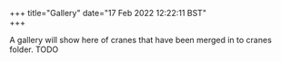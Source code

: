 +++
title="Gallery"
date="17 Feb 2022 12:22:11 BST"   
+++

A gallery will show here of cranes that have been merged in to cranes folder. TODO
